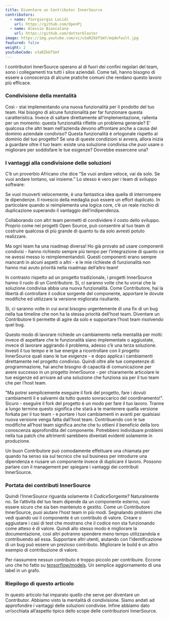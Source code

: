 ```yaml
---
title: Diventare un Contributor InnerSource
contributors:
  - name: Piergiorgio Lucidi
    url: https://github.com/OpenPj
  - name: Alessio Biancalana
    url: https://github.com/dottorblaster
image: https://img.youtube.com/vi/v3aRZkbTSmY/mqdefault.jpg
featured: false
weight: 2
youtubeCode: v3aRZkbTSmY
---
```

<div class="paragraph">
<p>I contributori InnerSource operano al di fuori dei confini regolari del team, sono i collegamenti tra tutti i silos aziendali. Come tali, hanno bisogno di essere a conoscenza di alcune pratiche comuni che rendano questo lavoro più efficace.</p>
</div>
<div class="sect2">
<h3 id="_condivisione_della_mentalità">Condivisione della mentalità</h3>
<div class="paragraph">
<p>Così - stai implementando una nuova funzionalità per il prodotto del tuo team. Hai bisogno di alcune funzionalità per far funzionare questa caratteristica. Invece di saltare direttamente all&#8217;implementazione, rallenta per un momento: questa funzionalità riflette un problema generale? E' qualcosa che altri team nell&#8217;azienda devono affrontare anche a causa del dominio aziendale condiviso? Questa funzionalità è ortogonale rispetto al dominio del tuo progetto? Se una di queste condizioni si avvera, allora inizia a guardare oltre il tuo team: esiste una soluzione condivisa che puoi usare o migliorare per soddisfare le tue esigenze? Dovrebbe essercene una?</p>
</div>
</div>
<div class="sect2">
<h3 id="_i_vantaggi_alla_condivisione_delle_soluzioni">I vantaggi alla condivisione delle soluzioni</h3>
<div class="paragraph">
<p>C&#8217;è un proverbio Africano che dice &#8220;Se vuoi andare veloce, vai da solo. Se vuoi andare lontano, vai insieme.&#8221; Lo stesso è vero per i team di sviluppo software:</p>
</div>
<div class="paragraph">
<p>Se vuoi muoverti velocemente, è una fantastica idea quella di interrompere le dipendenze. Il rovescio della medaglia può essere un effort duplicato. In particolare quando si reimplementa una logica core, c&#8217;è un reale rischio di duplicazione superando il vantaggio dell&#8217;indipendenza.</p>
</div>
<div class="paragraph">
<p>Collaborando con altri team permetti di condividere il costo dello sviluppo. Proprio come nei progetti Open Source, può consentire al tuo team di costruire qualcosa di più grande di quanto tu da solo avresti potuto realizzare.</p>
</div>
<div class="paragraph">
<p>Ma ogni team ha una roadmap diversa! Ho già provato ad usare componenti condivisi - hanno richiesto sempre più tempo per l&#8217;integrazione di quanto ce ne avessi messo io reimplementandoli. Questi componenti erano sempre mancanti in alcuni aspetti o altri - e le mie richieste di funzionalità non hanno mai avuto priorità nella roadmap dell&#8217;altro team!</p>
</div>
<div class="paragraph">
<p>In contrasto rispetto ad un progetto tradizionale, i progetti InnerSource hanno il ruolo di un Contributore. Si, ci saranno volte che tu vorrai che la soluzione condivisa abbia una nuova funzionalità. Come Contributore, hai la libertà di controllare il codice sorgente del componente, apportare le dovute modifiche ed utilizzare la versione migliorata risultante.</p>
</div>
<div class="paragraph">
<p>Si, ci saranno volte in cui avrai bisogno urgentemente di una fix di un bug nella tua timeline che non ha la stessa priorità dell&#8217;host team. Diventare un Contributore ti permette di agire da solo e supportare l&#8217;host team risolvendo quel bug.</p>
</div>
<div class="paragraph">
<p>Questo modo di lavorare richiede un cambiamento nella mentalità per molti: invece di aspettare che le funzionalità siano implementate o aggiustate, invece di lavorare aggirando il problema, adesso c&#8217;è una terza soluzione. Investi il tuo tempo e le tue energie a ricontrollare con il progetto InnerSource quali siano le tue esigenze - e dopo applica i cambiamenti direttamente nel progetto condiviso. Quindi oltre alle tue competenze di programmazione, hai anche bisogno di capacità di comunicazione per avere successo in un progetto InnerSource - per chiaramente articolare le tue esigenze ed arrivare ad una soluzione che funziona sia per il tuo team che per l&#8217;host team.</p>
</div>
<div class="paragraph">
<p>"Ma potrei semplicemente eseguire il fork del progetto, fare i dovuti cambiamenti lì e salvarmi da tutto questo sovraccarico del coordinamento!". Sicuro - eseguire il fork del progetto è un modo per fare il tuo lavoro. Tranne a lungo termine questo significa che starà a te mantenere quella versione forkata per il tuo team - e portare i tuoi cambiamenti in avanti per qualsiasi nuova versione venga fatta dall&#8217;host team. Contribuendo con le tue modifiche all&#8217;host team significa anche che tu ottieni il beneficio della loro conoscenza approfondita del componente. Potrebbero individuare problemi nella tua patch che altrimenti sarebbero diventati evidenti solamente in produzione.</p>
</div>
<div class="paragraph">
<p>Un buon Contributore può comodamente effettuare una chiamata per quando ha senso sia sul tecnico che sul business per introdurre una dipendenza e riusare un componente invece di duplicare il lavoro. Possono parlare con il management per spiegare i vantaggi dei contributi InnerSource.</p>
</div>
</div>
<div class="sect2">
<h3 id="_portata_dei_contributi_innersource">Portata dei contributi InnerSource</h3>
<div class="paragraph">
<p>Quindi l&#8217;Inner<em>Source</em> riguarda solamente il <em>Codice</em>Sorgente? Naturalmente no. Se l&#8217;attività del tuo team dipende da un componente esterno, vuoi essere sicuro che sia ben mantenuto e gestito. Come un Contributore InnerSource, puoi aiutare l&#8217;host team in più modi. Segnalando problemi che vedi quando usi il componente è un contributo di valore. Creare o aggiustare i casi di test che mostrano che il codice non sta funzionando come atteso è di valore. Quindi allo stesso modo è migliorare la documentazione, così altri potranno spendere meno tempo utilizzandola e contribuendo ad essa. Supportare altri utenti, aiutando con l&#8217;identificazione di un bug può essere un prezioso contributo. Migliorare le build è un altro esempio di contribuzione di valore.</p>
</div>
<div class="paragraph">
<p>Per riassumere nessun contributo è troppo piccolo per contribuire. Eccone uno che ho fatto
su <a href="https://github.com/tensorflow/models/pull/4784">tensorflow/models</a>. Un semplice aggiornamento di una label in un grafo.</p>
</div>
</div>
<div class="sect2">
<h3 id="_riepilogo_di_questo_articolo">Riepilogo di questo articolo</h3>
<div class="paragraph">
<p>In questo articolo hai imparato quello che serve per diventare un Contributor. Abbiamo visto la mentalità di condivisione. Siamo andati ad approfondire i vantaggi delle soluzioni condivise. Infine abbiamo dato un&#8217;occhiata all&#8217;aspetto tipico dello scope delle contribuzioni InnerSource.</p>
</div>
</div>
<!--- This file autogenerated from https://github.com/InnerSourceCommons/InnerSourceLearningPath/blob/master/scripts -->